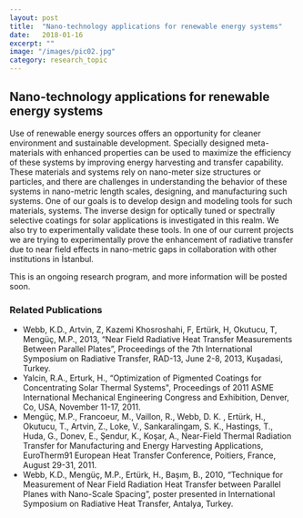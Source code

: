 ```yaml
---
layout: post
title:  "Nano-technology applications for renewable energy systems"
date:   2018-01-16
excerpt: ""
image: "/images/pic02.jpg"
category: research_topic
---
```


## Nano-technology applications for renewable energy systems
Use of renewable energy sources offers an opportunity for cleaner environment and sustainable development.  Specially designed meta-materials with enhanced properties can be used to maximize the efficiency of these systems by improving energy harvesting and transfer capability.  These materials and systems rely on nano-meter size structures or particles, and there are challenges in understanding the behavior of these systems in nano-metric length scales, designing, and manufacturing such systems.  One of our goals is to develop design and modeling tools for such materials, systems.  The inverse design for optically tuned or spectrally selective coatings for solar applications is investigated in this realm.  We also try to experimentally validate these tools.  In one of our current projects we are trying to experimentally prove the enhancement of radiative transfer due to near field effects in nano-metric gaps in collaboration with other institutions in İstanbul. 

This is an ongoing research program, and more information will be posted soon.

### Related Publications
- Webb, K.D., Artvin, Z, Kazemi Khosroshahi, F, Ertürk, H, Okutucu, T, Mengüç, M.P., 2013, “Near Field Radiative Heat Transfer Measurements Between Parallel Plates”, Proceedings of the 7th International Symposium on Radiative Transfer, RAD-13, June 2-8, 2013, Kuşadasi, Turkey.
- Yalcin, R.A., Erturk, H., “Optimization of Pigmented Coatings for Concentrating Solar Thermal Systems", Proceedings of 2011 ASME International Mechanical Engineering Congress and Exhibition, Denver, Co, USA, November 11-17, 2011.
- Mengüç, M.P., Francoeur, M., Vaillon, R., Webb, D. K. , Ertürk, H., Okutucu, T., Artvin, Z., Loke, V., Sankaralingam, S. K., Hastings, T., Huda, G., Donev, E., Şendur, K., Koşar, A., Near-Field Thermal Radiation Transfer for Manufacturing and Energy Harvesting Applications, EuroTherm91 European Heat Transfer Conference, Poitiers, France, August 29-31, 2011.
- Webb, K.D., Mengüç, M.P., Ertürk, H., Başım, B., 2010, “Technique for Measurement of Near Field Radiation Heat Transfer between Parallel Planes with Nano-Scale Spacing”, poster presented in International Symposium on Radiative Heat Transfer, Antalya, Turkey.
